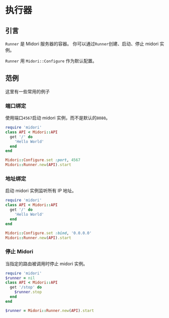 # 执行器

## 引言

`Runner` 是 Midori 服务器的容器。 你可以通过`Runner`创建、启动、停止 midori 实例。

`Runner` 用 `Midori::Configure` 作为默认配置。

## 范例

这里有一些常用的例子

### 端口绑定

使用端口`4567`启动 midori 实例，而不是默认的`8080`。

```ruby
require 'midori'
class API < Midori::API
  get '/' do
    'Hello World'
  end
end

Midori::Configure.set :port, 4567
Midori::Runner.new(API).start
```

### 地址绑定

启动 midori 实例监听所有 IP 地址。

```ruby
require 'midori'
class API < Midori::API
  get '/' do
    'Hello World'
  end
end

Midori::Configure.set :bind, '0.0.0.0'
Midori::Runner.new(API).start
```

### 停止 Midori

当指定的路由被调用时停止 midori 实例。

```ruby
require 'midori'
$runner = nil
class API < Midori::API
  get '/stop' do
    $runner.stop
  end
end

$runner = Midori::Runner.new(API).start
```
